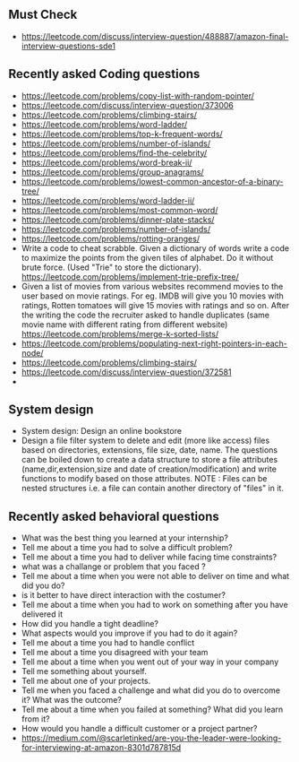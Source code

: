 ## Must Check

- https://leetcode.com/discuss/interview-question/488887/amazon-final-interview-questions-sde1

## Recently asked Coding questions

- https://leetcode.com/problems/copy-list-with-random-pointer/
- https://leetcode.com/discuss/interview-question/373006
- https://leetcode.com/problems/climbing-stairs/
- https://leetcode.com/problems/word-ladder/
- https://leetcode.com/problems/top-k-frequent-words/
- https://leetcode.com/problems/number-of-islands/
- https://leetcode.com/problems/find-the-celebrity/
- https://leetcode.com/problems/word-break-ii/
- https://leetcode.com/problems/group-anagrams/
- https://leetcode.com/problems/lowest-common-ancestor-of-a-binary-tree/
- https://leetcode.com/problems/word-ladder-ii/
- https://leetcode.com/problems/most-common-word/
- https://leetcode.com/problems/dinner-plate-stacks/
- https://leetcode.com/problems/number-of-islands/
- https://leetcode.com/problems/rotting-oranges/
- Write a code to cheat scrabble. Given a dictionary of words write a code to maximize the points from the given tiles of alphabet. Do it without brute force. (Used "Trie" to store the dictionary). https://leetcode.com/problems/implement-trie-prefix-tree/
- Given a list of movies from various websites recommend movies to the user based on movie ratings. For eg. IMDB will give you 10 movies with ratings, Rotten tomatoes will give 15 movies with ratings and so on. After the writing the code the recruiter asked to handle duplicates (same movie name with different rating from different website) https://leetcode.com/problems/merge-k-sorted-lists/
- https://leetcode.com/problems/populating-next-right-pointers-in-each-node/
- https://leetcode.com/problems/climbing-stairs/
- https://leetcode.com/discuss/interview-question/372581
- 


## System design

- System design: Design an online bookstore
- Design a file filter system to delete and edit (more like access) files based on directories, extensions, file size, date, name. The questions can be boiled down to create a data structure to store a file attributes (name,dir,extension,size and date of creation/modification) and write functions to modify based on those attributes. NOTE : Files can be nested structures i.e. a file can contain another directory of "files" in it.

## Recently asked behavioral questions

- What was the best thing you learned at your internship? 
- Tell me about a time you had to solve a difficult problem? 
- Tell me about a time you had to deliver while facing time constraints?
- what was a challange or problem that you faced ?
- Tell me about a time when you were not able to deliver on time and what did you do?
- is it better to have direct interaction with the costumer?
- Tell me about a time when you had to work on something after you have delivered it
- How did you handle a tight deadline?
- What aspects would you improve if you had to do it again?
- Tell me about a time you had to handle conflict
- Tell me about a time you disagreed with your team
- Tell me about a time when you went out of your way in your company
- Tell me something about yourself.
- Tell me about one of your projects.
- Tell me when you faced a challenge and what did you do to overcome it? What was the outcome?
- Tell me about a time when you failed at something? What did you learn from it?
- How would you handle a difficult customer or a project partner?
- https://medium.com/@scarletinked/are-you-the-leader-were-looking-for-interviewing-at-amazon-8301d787815d


